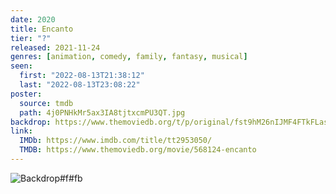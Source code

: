 ```yaml
---
date: 2020
title: Encanto
tier: "?"
released: 2021-11-24
genres: [animation, comedy, family, fantasy, musical]
seen:
  first: "2022-08-13T21:38:12"
  last: "2022-08-13T23:08:22"
poster:
  source: tmdb
  path: 4j0PNHkMr5ax3IA8tjtxcmPU3QT.jpg
backdrop: https://www.themoviedb.org/t/p/original/fst9hM26nIJMF4FTkFLasUwmBC.jpg
link:
  IMDb: https://www.imdb.com/title/tt2953050/
  TMDB: https://www.themoviedb.org/movie/568124-encanto
---
```


![Backdrop#f#fb](https://www.themoviedb.org/t/p/original/3G1Q5xF40HkUBJXxt2DQgQzKTp5.jpg "Source: TMDB")
